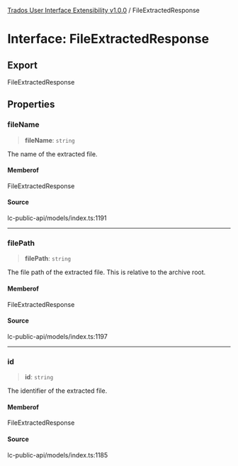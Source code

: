 [Trados User Interface Extensibility v1.0.0](../wiki/globals) / FileExtractedResponse

# Interface: FileExtractedResponse

## Export

FileExtractedResponse

## Properties

### fileName

> **fileName**: `string`

The name of the extracted file.

#### Memberof

FileExtractedResponse

#### Source

lc-public-api/models/index.ts:1191

***

### filePath

> **filePath**: `string`

The file path of the extracted file. This is relative to the archive root.

#### Memberof

FileExtractedResponse

#### Source

lc-public-api/models/index.ts:1197

***

### id

> **id**: `string`

The identifier of the extracted file.

#### Memberof

FileExtractedResponse

#### Source

lc-public-api/models/index.ts:1185
